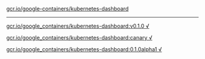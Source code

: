 [gcr.io/google-containers/kubernetes-dashboard](https://hub.docker.com/r/sqeven/kubernetes-dashboard/tags/) 

----
[gcr.io/google_containers/kubernetes-dashboard:v0.1.0 √](https://hub.docker.com/r/sqeven/kubernetes-dashboard/tags/)

[gcr.io/google_containers/kubernetes-dashboard:canary √](https://hub.docker.com/r/sqeven/kubernetes-dashboard/tags/)

[gcr.io/google_containers/kubernetes-dashboard:0.1.0alpha1 √](https://hub.docker.com/r/sqeven/kubernetes-dashboard/tags/)

